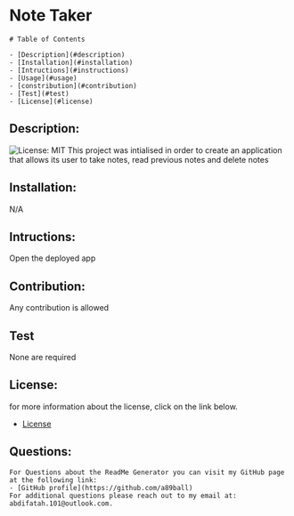 # Note Taker
    # Table of Contents
   
    - [Description](#description)
    - [Installation](#installation)
    - [Intructions](#instructions)
    - [Usage](#usage)
    - [constribution](#contribution)
    - [Test](#test)
    - [License](#license)
  ## Description:
  ![License: MIT](https://img.shields.io/badge/License-MIT-yellow.svg "Liscense Badge")
  This project was intialised in order to create an application that allows its user to take notes, read previous notes and delete notes
  ## Installation:
 N/A
  ## Intructions:
  Open the deployed app
  ## Contribution:
  Any contribution is allowed
  ## Test
  None are required
  ## License:
  for more information about the license, click on the link below.
  - [License](https://opensource.org/licensesMIT)
  ## Questions:
    For Questions about the ReadMe Generator you can visit my GitHub page at the following link:
    - [GitHub profile](https://github.com/a89ball)
    For additional questions please reach out to my email at: abdifatah.101@outlook.com.
